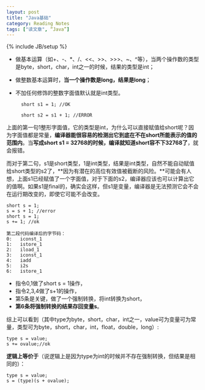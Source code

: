 ```yaml
---
layout: post
title: "Java基础"
category: Reading Notes
tags: ["读文章", “Java”]
---
```

{% include JB/setup %}

- 做基本运算（如+、-、*、/、<<、>>、>>>、~、^等），当两个操作数的类型是byte，short，char，int之一的时候，结果的类型是int；
- 做整数基本运算时，**当一个操作数是long，结果是long**；
- 不加任何修饰的整数字面值默认就是int类型。

		short s1 = 1; //OK
		
		short s2 = s1 + 1; //ERROR

上面的第一句1整形字面值，它的类型是int，为什么可以直接赋值给short呢？因为字面值都是常量，**编译器能很容易的检测出它到底在不在short所能表示的值的范围内**。当**写成short s1 = 32768的时候，编译就知道short容不下32768了**，就会报错。

而对于第二句，s1是short类型，1是int类型，结果是int类型，自然不能自动赋值给short类型的s2了，**因为有潜在的高位有效值被截断的风险。**可能会有人想，上面s1已经赋值了一个字面值，对于下面的s2，编译器应该也可以计算出它的值啊。如果s1是final的，确实会这样，但s1是变量，编译器是无法预测它会不会在运行期改变的，即使它可能不会改变。

	short s = 1;
	s = s + 1; //error
	short s = 1;
	s += 1; //ok
	
	第二段代码编译后的字节码：
	0:   iconst_1
	1:   istore_1
	2:   iload_1
	3:   iconst_1
	4:   iadd
	5:   i2s
	6:   istore_1
	
- 指令0,1做了short s = 1操作，
- 指令2,3,4做了s+1的操作，
- 第5条是关键，做了一个强制转换，将int转换为short，
- **第6条将强制转换的结果存回变量s**。

综上可以看到（其中type为byte，short，char，int之一，value可为变量可为常量，类型可为byte，short，char，int，float，double，long）:

	type s = value;
	s += ovalue;//ok
	
**逻辑上等价于**（说逻辑上是因为type为int的时候并不存在强制转换，但结果是相同的）：

	type s = value;
	s = (type)(s + ovalue);

